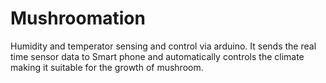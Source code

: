 # Mushroomation
Humidity and temperator sensing and control via arduino.
It sends the real time sensor data to Smart phone and automatically controls the climate making it suitable for the growth of mushroom.
